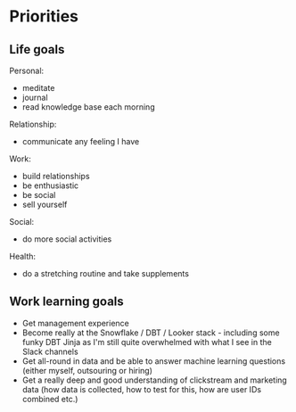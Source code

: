 # Priorities
## Life goals
Personal: 
- meditate
- journal 
- read knowledge base each morning

Relationship: 
- communicate any feeling I have 

Work: 
- build relationships
- be enthusiastic
- be social 
- sell yourself

Social: 
- do more social activities

Health: 
- do a stretching routine and take supplements 

## Work learning goals
- Get management experience
- Become really at the Snowflake / DBT / Looker stack - including some funky DBT Jinja as I'm still quite overwhelmed with what I see in the Slack channels 
- Get all-round in data and be able to answer machine learning questions (either myself, outsouring or hiring)
- Get a really deep and good understanding of clickstream and marketing data (how data is collected, how to test for this, how are user IDs combined etc.)